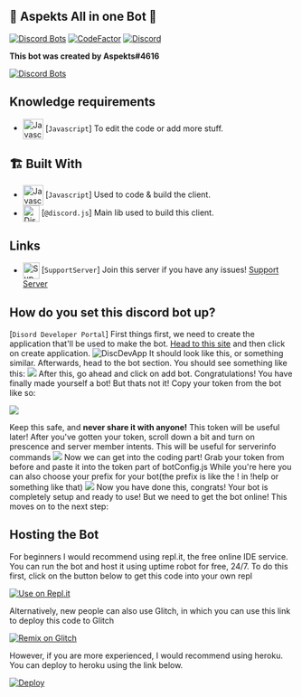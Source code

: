 ## 💖 Aspekts All in one Bot 💖
[![Discord Bots](https://top.gg/api/widget/status/814174226037866537.svg)](https://top.gg/bot/814174226037866537)
[![CodeFactor](https://www.codefactor.io/repository/github/aspekts/yarn/badge)](https://www.codefactor.io/repository/github/aspekts/yarn)
[![Discord](https://img.shields.io/discord/658976660703543297?label=discord&logo=discord&style=for-the-badge)](https://discord.gg/GxGTHBC)

**This bot was created by Aspekts#4616**


[![Discord Bots](https://top.gg/api/widget/814174226037866537.svg)](https://top.gg/bot/814174226037866537)




## Knowledge requirements

-   <img src="https://i.imgur.com/c5d7pwC.png" alt="Javascript" width="36" align="center"> [`Javascript`] To edit the code or add more stuff.

## 🏗️ Built With

-   <img src="https://i.imgur.com/c5d7pwC.png" alt="Javascript" width="36" align="center"> [`Javascript`] Used to code & build the client.
-   <img src="https://i.imgur.com/I1MGCQ9.png" alt="Discord.js" width="29" align="center"> [`@discord.js`] Main lib used to build this client.
## Links
-   <img src="https://i.imgur.com/AoMmUW4.png" alt="SupportServer" width="29" align="center"> [`SupportServer`] Join this server if you have any issues!
[Support Server](https://discord.gg/HfUFThtgPq)
 ## How do you set this discord bot up?
 
 [`Disord Developer Portal`] First things first, we need to create the application that'll be used to make the bot.
 [Head to this site](https://discord.com/developers/applications) and then click on create application.
 <img src="https://i.imgur.com/4TzAGW4.jpg" alt="DiscDevApp"> It should look like this, or something similar. Afterwards, head to the bot section. You should see something like this:
<img src="https://i.imgur.com/nmuUWYS.png"> After this, go ahead and click on add bot. Congratulations! You have finally made yourself a bot! But thats not it! Copy your token from the bot like so:                                                          

<img src="https://i.imgur.com/TqPleCm.png"> 

Keep this safe, and **never share it with anyone!** This token will be useful later! After you've gotten your token, scroll down a bit and turn on prescence and server member intents. This will be useful for serverinfo commands 
<img src="https://i.imgur.com/iBPZZ4J.png">
Now we can get into the coding part! Grab your token from before and paste it into the token part of botConfig.js While you're here you can also choose your prefix for your bot(the prefix is like the ! in !help or something like that) 
<img src="https://i.imgur.com/bqbJlMI.png">
Now you have done this, congrats! Your bot is completely setup and ready to use! But we need to get the bot online! This moves on to the next step:

## Hosting the Bot
For beginners I would recommend using repl.it, the free online IDE service. You can run the bot and host it using uptime robot for free, 24/7.
To do this first, click on the button below to get this code into your own repl

[![Use on Repl.it](https://repl.it/badge/github/aspekts/AspektsAllin1Bot)](https://repl.it/github/aspekts/AspektsAllin1Bot)

Alternatively, new people can also use Glitch, in which you can use this link to deploy this code to Glitch

[![Remix on Glitch](https://cdn.glitch.com/2703baf2-b643-4da7-ab91-7ee2a2d00b5b%2Fremix-button.svg)](https://glitch.com/edit/#!/import/github/AspektsAIOBot/https://github.com/aspekts/AspektsAllin1Bot)


However, if you are more experienced, I would recommend using heroku. You can deploy to heroku using the link below.

[![Deploy](https://www.herokucdn.com/deploy/button.svg)](https://heroku.com/deploy?template=https://github.com/aspekts/AspektsAllin1Bot)


